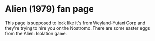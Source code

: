 # Alien (1979) fan page
This page is supposed to look like it's from Weyland-Yutani Corp and they're trying to hire you on the Nostromo.
There are some easter eggs from the Alien: Isolation game.